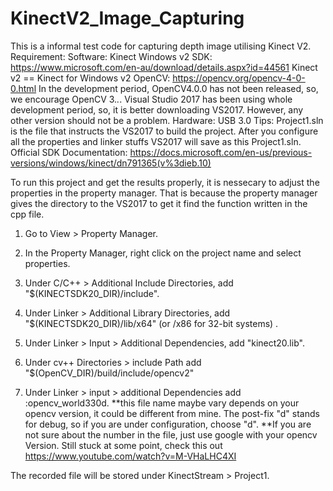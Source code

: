 # KinectV2_Image_Capturing
This is a informal test code for capturing depth image utilising Kinect V2. 
Requirement: 
Software:
    Kinect Windows v2 SDK: https://www.microsoft.com/en-au/download/details.aspx?id=44561 
        Kinect v2 == Kinect for Windows v2
    OpenCV: https://opencv.org/opencv-4-0-0.html 
        In the development period, OpenCV4.0.0 has not been released, so, we encourage OpenCV 3.*.*. 
    Visual Studio 2017 has been using whole development period, so, it is better downloading  VS2017. However, any other version should not be a problem.
Hardware:
    USB 3.0
Tips:
 Project1.sln is the file that instructs the VS2017 to build the project. After you configure all the properties and linker stuffs VS2017 will save as this Project1.sln.
 Official SDK Documentation: https://docs.microsoft.com/en-us/previous-versions/windows/kinect/dn791365(v%3dieb.10)

To run this project and get the results properly, it is nessecary to adjust the properties in the property manager. That is because the property manager gives the directory to the
 VS2017 to get it find the function written in the cpp file. 
1. Go to View > Property Manager. 
2. In the Property Manager, right click on the project name and select properties. 
3. Under C/C++ > Additional Include Directories, add "$(KINECTSDK20_DIR)/include".

4. Under Linker > Additional Library Directories, add "$(KINECTSDK20_DIR)/lib/x64" (or /x86 for 32-bit systems)
                        .
5. Under Linker > Input > Additional Dependencies, add "kinect20.lib".

6. Under cv++ Directories > include Path add "$(OpenCV_DIR)/build/include/opencv2"
    
7. Under Linker > input > additional Dependencies add :opencv_world330d. 
    **this file name maybe vary depends on your opencv version, it could be different from mine. The post-fix "d" stands for debug, so if you are under configuration, choose "d".
    **If you are not sure about the number in the file, just use google with your opencv Version.
 Still stuck at some point, check this out https://www.youtube.com/watch?v=M-VHaLHC4XI

The recorded file will be stored under KinectStream > Project1.  
